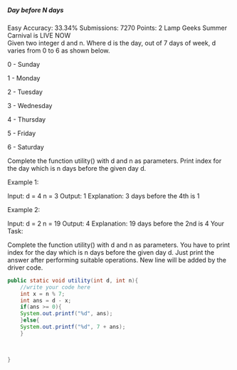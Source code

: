 ##### Day before N days 
Easy Accuracy: 33.34% Submissions: 7270 Points: 2
Lamp Geeks Summer Carnival is LIVE NOW   
Given two integer d and n. Where d is the day, out of 7 days of week, d varies from 0 to 6 as shown below.

0 - Sunday

1 - Monday

2 - Tuesday

3 - Wednesday

4 - Thursday

5 - Friday

6 - Saturday

Complete the function utility() with d and n as parameters. Print index for the day which is n days before the given day d.

 

Example 1:

Input:
d = 4
n = 3
Output:
1
Explanation: 3 days before the 4th is 1
 

Example 2:

 

Input:
d = 2
n = 19
Output: 
4
Explanation: 19 days before the 2nd is 4
Your Task: 

Complete the function utility() with d and n as parameters. You have to print index for the day which is n days before the given day d. Just print the answer after performing suitable operations. New line will be added by the driver code.
```java
public static void utility(int d, int n){
    //write your code here
    int x = n % 7;
    int ans = d - x;
    if(ans >= 0){
    System.out.printf("%d", ans);
    }else{
    System.out.printf("%d", 7 + ans);
    }
    
    
    
}
```
